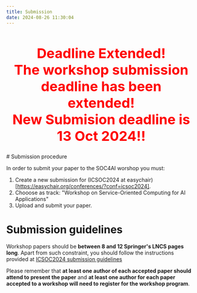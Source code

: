 ```yaml
---
title: Submission
date: 2024-08-26 11:30:04
---
```

<h1 style="color: red; font-size: 36px; text-align: center;">
  Deadline Extended! <br>
  The workshop submission deadline has been extended! <br>
  New Submision deadline is 13 Oct 2024!!</h1>
# Submission procedure

In order to submit your paper to the SOC4AI worshop you must:
 
 1. Create a new submission for (ICSOC2024 at easychair)[https://easychair.org/conferences/?conf=icsoc2024].
 2. Chooose as track: "Workshop on Service-Oriented Computing for AI Applications"
 3. Upload and submit your paper.


# Submission guidelines


Workshop papers should be **between 8 and 12 Springer's LNCS pages long**.
Apart from such constraint, you should follow the instructions provided at [ICSOC2024 submission guidelines](https://icsoc2024.redcad.tn/call-research-papers.html)

Please remember that **at least one author of each accepted paper should attend to present the paper** and **at least one author for each paper accepted to a workshop will need to register for the workshop program**.


